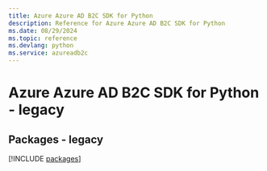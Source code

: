 ```yaml
---
title: Azure Azure AD B2C SDK for Python
description: Reference for Azure Azure AD B2C SDK for Python
ms.date: 08/29/2024
ms.topic: reference
ms.devlang: python
ms.service: azureadb2c
---
```

# Azure Azure AD B2C SDK for Python - legacy
## Packages - legacy
[!INCLUDE [packages](azure-ad-b2c-index.md)]